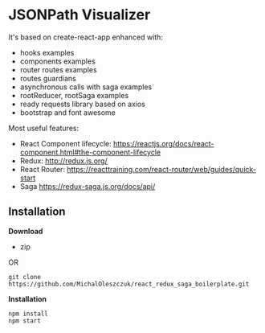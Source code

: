 # JSONPath Visualizer

It's based on create-react-app enhanced with:

- hooks examples
- components examples
- router routes examples
- routes guardians
- asynchronous calls with saga examples
- rootReducer, rootSaga examples
- ready requests library based on axios
- bootstrap and font awesome

Most useful features:

- React Component lifecycle: https://reactjs.org/docs/react-component.html#the-component-lifecycle
- Redux: http://redux.js.org/
- React Router: https://reacttraining.com/react-router/web/guides/quick-start
- Saga https://redux-saga.js.org/docs/api/

## Installation

**Download**

- zip

OR

```
git clone https://github.com/MichalOleszczuk/react_redux_saga_boilerplate.git
```

**Installation**

```
npm install
npm start
```
